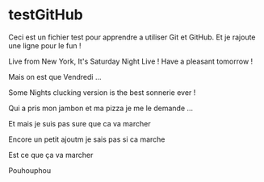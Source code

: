 # testGitHub
Ceci est un fichier test pour apprendre a utiliser Git et GitHub.
Et je rajoute une ligne pour le fun !

Live from New York, It's Saturday Night Live !
Have a pleasant tomorrow !

Mais on est que Vendredi ...


Some Nights clucking version is the best sonnerie ever !

Qui a pris mon jambon et ma pizza je me le demande ... 


Et mais je suis pas sure que ca va marcher


Encore un petit ajoutm je sais pas si ca marche


Est ce que ça va marcher 


Pouhouphou
